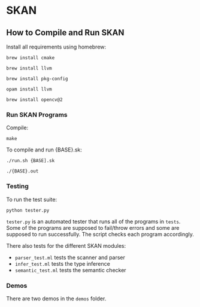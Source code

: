 # SKAN

## How to Compile and Run SKAN

Install all requirements using homebrew:

```brew install cmake```

```brew install llvm```

```brew install pkg-config```

```opam install llvm```

```brew install opencv@2```

### Run SKAN Programs

Compile:

```make```

To compile and run {BASE}.sk:

```./run.sh {BASE].sk```

```./{BASE}.out```


### Testing

To run the test suite:

```python tester.py```

`tester.py` is an automated tester that runs all of the programs in `tests`. Some of the programs are supposed to fail/throw errors and some are supposed to run successfully. The script checks each program accordingly.

There also tests for the different SKAN modules:

- ```parser_test.ml``` tests the scanner and parser
- ```infer_test.ml``` tests the type inference
- ```semantic_test.ml``` tests the semantic checker

### Demos

There are two demos in the `demos` folder.
